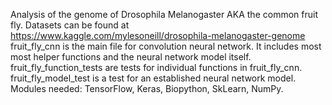 Analysis of the genome of Drosophila Melanogaster AKA the common fruit fly.
Datasets can be found at https://www.kaggle.com/mylesoneill/drosophila-melanogaster-genome
fruit_fly_cnn is the main file for convolution neural network. It includes most most helper functions and the neural network model itself.
fruit_fly_function_tests are tests for individual functions in fruit_fly_cnn.
fruit_fly_model_test is a test for an established neural network model.
Modules needed: TensorFlow, Keras, Biopython, SkLearn, NumPy.
